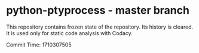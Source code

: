 # python-ptyprocess - master branch

This repository contains frozen state of the repository.
Its history is cleared. It is used only for static code
analysis with Codacy.

Commit Time: 1710307505
